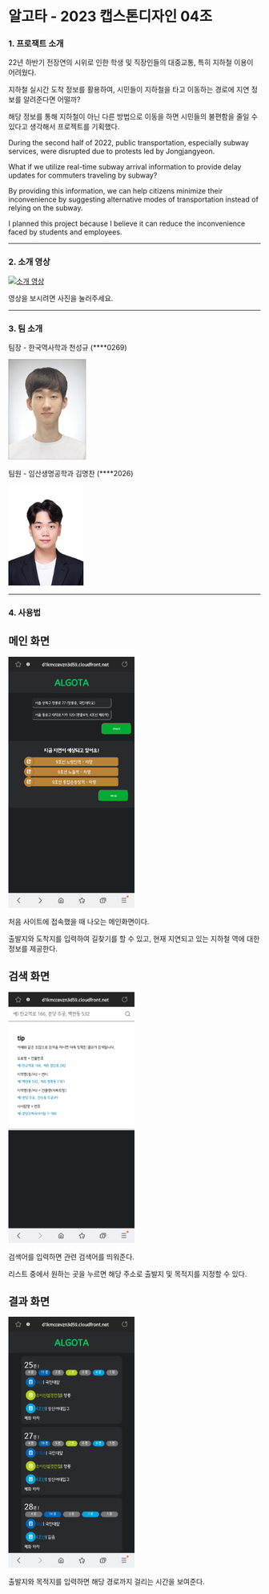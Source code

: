# 알고타 - 2023 캡스톤디자인 04조


### 1. 프로잭트 소개

22년 하반기 전장연의 시위로 인한 학생 및 직장인들의 대중교통, 특히 지하철 이용이 어려웠다. 

지하철 실시간 도착 정보를 활용하여, 시민들이 지하철을 타고 이동하는 경로에 지연 정보를 알려준다면 어떨까?

해당 정보를 통해 지하철이 아닌 다른 방법으로 이동을 하면 시민들의 불편함을 줄일 수 있다고 생각해서 프로젝트를 기획했다.


During the second half of 2022, public transportation, especially subway services, were disrupted due to protests led by Jongjangyeon.

What if we utilize real-time subway arrival information to provide delay updates for commuters traveling by subway?

By providing this information, we can help citizens minimize their inconvenience by suggesting alternative modes of transportation instead of relying on the subway.

I planned this project because I believe it can reduce the inconvenience faced by students and employees.

---

### 2. 소개 영상

[![소개 영상](https://img.youtube.com/vi/zNNZ_azP7Hs/sddefault.jpg)](https://youtu.be/zNNZ_azP7Hs?t=0s) 

영상을 보시려면 사진을 눌러주세요.

---

### 3. 팀 소개
팀장 - 한국역사학과 천성규 (****0269)


<img src = "./image/cheon.jpg" height="200">

팀원 - 임산생명공학과 김명찬 (****2026)

<img src = "./image/kim.jpg" height="200">

---

### 4. 사용법

<h2>메인 화면</h2>
<img src = "./image/UI/메인페이지.jpg" height="500">

처음 사이트에 접속했을 때 나오는 메인화면이다. 

출발지와 도착지를 입력하여 길찾기를 할 수 있고, 현재 지연되고 있는 지하철 역에 대한 정보를 제공한다.

<h2>검색 화면</h2>
<img src = "./image/UI/주소검색.jpg" height="500">

검색어를 입력하면 관련 검색어를 띄워준다. 

리스트 중에서 원하는 곳을 누르면 해당 주소로 출발지 및 목적지를 지정할 수 있다.

<h2>결과 화면</h2>
<img src = "./image/UI/경로.jpg" height="500">

출발지와 목적지를 입력하면 해당 경로까지 걸리는 시간을 보여준다.
